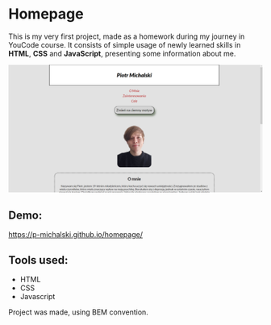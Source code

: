 # Homepage
This is my very first project, made as a homework during my journey in YouCode course. It consists of simple usage of newly learned skills in **HTML**, **CSS** and **JavaScript**, presenting some information about me.

![Website](images/screenshot.png)

## Demo:
https://p-michalski.github.io/homepage/

## Tools used:
- HTML
- CSS
- Javascript

Project was made, using BEM convention.

